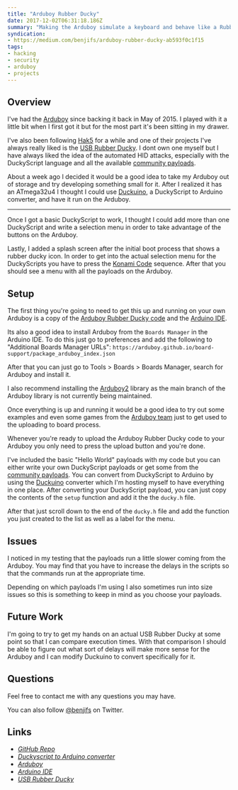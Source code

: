 ```yaml
---
title: "Arduboy Rubber Ducky"
date: 2017-12-02T06:31:18.186Z
summary: "Making the Arduboy simulate a keyboard and behave like a Rubber Ducky"
syndication:
- https://medium.com/benjifs/arduboy-rubber-ducky-ab593f0c1f15
tags:
- hacking
- security
- arduboy
- projects
---
```

## Overview

I've had the <a href="https://www.arduboy.com/">Arduboy</a> since backing it back in May of 2015. I played with it a little bit when I first got it but for the most part it's been sitting in my drawer.

I've also been following <a href="https://www.hak5.org/">Hak5</a> for a while and one of their projects I've always really liked is the <a href="https://hakshop.com/products/usb-rubber-ducky-deluxe">USB Rubber Ducky</a>. I dont own one myself but I have always liked the idea of the automated HID attacks, especially with the DuckyScript language and all the available <a href="https://github.com/hak5darren/USB-Rubber-Ducky/wiki/Payloads">community payloads</a>.

About a week ago I decided it would be a good idea to take my Arduboy out of storage and try developing something small for it. After I realized it has an ATmega32u4 I thought I could use <a href="https://dukweeno.github.io/Duckuino/">Duckuino</a>, a DuckyScript to Arduino converter, and have it run on the Arduboy.

----

Once I got a basic DuckyScript to work, I thought I could add more than one DuckyScript and write a selection menu in order to take advantage of the buttons on the Arduboy.

Lastly, I added a splash screen after the initial boot process that shows a rubber ducky icon. In order to get into the actual selection menu for the DuckyScripts you have to press the <a href="https://en.wikipedia.org/wiki/Konami_Code">Konami Code</a> sequence. After that you should see a menu with all the payloads on the Arduboy.

## Setup

The first thing you're going to need to get this up and running on your own Arduboy is a copy of the <a href="https://github.com/benjifs/arduboy-rubber-ducky">Arduboy Rubber Ducky code</a> and the <a href="https://www.arduino.cc/en/Main/Software">Arduino IDE</a>.

Its also a good idea to install Arduboy from the `Boards Manager` in the Arduino IDE. To do this just go to preferences and add the following to "Additional Boards Manager URLs": `https://arduboy.github.io/board-support/package_arduboy_index.json`


After that you can just go to Tools > Boards > Boards Manager, search for Arduboy and install it.

I also recommend installing the <a href="https://github.com/MLXXXp/Arduboy2">Arduboy2</a> library as the main branch of the Arduboy library is not currently being maintained.

Once everything is up and running it would be a good idea to try out some examples and even some games from the <a href="http://team-arg.com/games.html">Arduboy team</a> just to get used to the uploading to board process.

Whenever you're ready to upload the Arduboy Rubber Ducky code to your Arduboy you only need to press the upload button and you're done.

I've included the basic "Hello World" payloads with my code but you can either write your own DuckyScript payloads or get some from the <a href="https://github.com/hak5darren/USB-Rubber-Ducky/wiki/Payloads">community payloads</a>. You can convert from DuckyScript to Arduino by using the <a href="https://dukweeno.github.io/Duckuino/">Duckuino</a> converter which I'm hosting myself to have everything in one place. After converting your DuckyScript payload, you can just copy the contents of the `setup` function and add it the the `ducky.h` file.

After that just scroll down to the end of the `ducky.h` file and add the function you just created to the list as well as a label for the menu.

## Issues

I noticed in my testing that the payloads run a little slower coming from the Arduboy. You may find that you have to increase the delays in the scripts so that the commands run at the appropriate time.

Depending on which payloads I'm using I also sometimes run into size issues so this is something to keep in mind as you choose your payloads.

## Future Work

I'm going to try to get my hands on an actual USB Rubber Ducky at some point so that I can compare execution times. With that comparison I should be able to figure out what sort of delays will make more sense for the Arduboy and I can modify Duckuino to convert specifically for it.

## Questions

Feel free to contact me with any questions you may have.

You can also follow <a href="https://twitter.com/benjifs">@benjifs</a> on Twitter.

## Links
- [_GitHub Repo_](https://github.com/benjifs/arduboy-rubber-ducky)
- [_Duckyscript to Arduino converter_](http://benji.dog/ducky)
- [_Arduboy_](https://www.arduboy.com/)
- [_Arduino IDE_](https://www.arduino.cc/en/Main/Software)
- [_USB Rubber&nbsp;Ducky_](https://hakshop.com/products/usb-rubber-ducky-deluxe)

